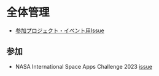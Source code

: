 # 全体管理
- [参加プロジェクト・イベント用Issue](https://github.com/Ratescale/project.README/issues)

## 参加
- NASA International Space Apps Challenge 2023 [issue](https://github.com/Ratescale/project.README/issues/1)
